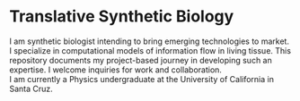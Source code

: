 # Translative Synthetic Biology
I am synthetic biologist intending to bring emerging technologies to market. I specialize in computational models of information flow in living tissue. This repository documents my project-based journey in developing such an expertise. I welcome inquiries for work and collaboration.  
I am currently a Physics undergraduate at the University of California in Santa Cruz.  
